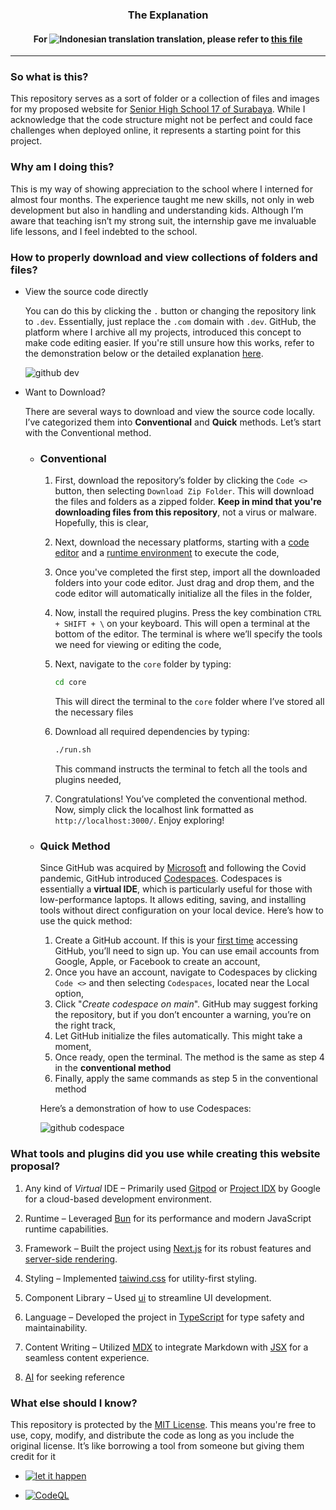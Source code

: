 ### <div align="center">The Explanation</div>

#### <div align="center">For ![Indonesian translation](https://upload.wikimedia.org/wikipedia/commons/thumb/9/9f/Flag_of_Indonesia.svg/20px-Flag_of_Indonesia.svg.png) translation, please refer to [this file](/core/readme.md)</div>

---

### So what is this?

This repository serves as a sort of folder or a collection of files and images for my proposed website for [Senior High School 17 of Surabaya](https://maps.app.goo.gl/nXSSRhYwREe6CQks6). While I acknowledge that the code structure might not be perfect and could face challenges when deployed online, it represents a starting point for this project.

### Why am I doing this?

This is my way of showing appreciation to the school where I interned for almost four months. The experience taught me new skills, not only in web development but also in handling and understanding kids. Although I’m aware that teaching isn’t my strong suit, the internship gave me invaluable life lessons, and I feel indebted to the school.

### How to properly download and view collections of folders and files?

- View the source code directly

   You can do this by clicking the `.` button or changing the repository link to `.dev`. Essentially, just replace the `.com` domain with `.dev`. GitHub, the platform where I archive all my projects, introduced this concept to make code editing easier. If you're still unsure how this works, refer to the demonstration below or the detailed explanation [here](https://github.com/github/dev).

   ![github dev](https://user-images.githubusercontent.com/856858/130119109-4769f2d7-9027-4bc4-a38c-10f297499e8f.gif)

- Want to Download?

  There are several ways to download and view the source code locally. I’ve categorized them into __Conventional__ and __Quick__ methods. Let’s start with the Conventional method.


  - ### Conventional
      1. First, download the repository’s folder by clicking the `Code <>` button, then selecting `Download Zip Folder`. This will download the files and folders as a zipped folder. __Keep in mind that you're downloading files from this repository__, not a virus or malware. Hopefully, this is clear,
      2. Next, download the necessary platforms, starting with a [code editor](https://code.visualstudio.com/) and a [runtime environment](https://nodejs.org/en) to execute the code,
      3. Once you've completed the first step, import all the downloaded folders into your code editor. Just drag and drop them, and the code editor will automatically initialize all the files in the folder,
      4. Now, install the required plugins. Press the key combination `CTRL + SHIFT + \` on your keyboard. This will open a terminal at the bottom of the editor. The terminal is where we’ll specify the tools we need for viewing or editing the code,
      5. Next, navigate to the `core` folder by typing:
         ```sh
         cd core
         ```
         This will direct the terminal to the `core` folder where I’ve stored all the necessary files

      6. Download all required dependencies by typing:
         ```sh
         ./run.sh
         ```
         This command instructs the terminal to fetch all the tools and plugins needed,

      7. Congratulations! You’ve completed the conventional method. Now, simply click the localhost link formatted as `http://localhost:3000/`. Enjoy exploring!


   - ### Quick Method

      Since GitHub was acquired by [Microsoft](https://www.nytimes.com/2018/06/04/technology/microsoft-github-cloud-computing.html) and following the Covid pandemic, GitHub introduced [Codespaces](https://github.com/features/codespaces). Codespaces is essentially a __virtual IDE__, which is particularly useful for those with low-performance laptops. It allows editing, saving, and installing tools without direct configuration on your local device. Here’s how to use the quick method:

      1. Create a GitHub account. If this is your [first time](https://docs.github.com/en/get-started/start-your-journey/creating-an-account-on-github) accessing GitHub, you’ll need to sign up. You can use email accounts from Google, Apple, or Facebook to create an account,
      2. Once you have an account, navigate to Codespaces by clicking `Code <>` and then selecting `Codespaces`, located near the Local option,
      3. Click "*Create codespace on main*". GitHub may suggest forking the repository, but if you don’t encounter a warning, you’re on the right track,
      4. Let GitHub initialize the files automatically. This might take a moment,
      5. Once ready, open the terminal. The method is the same as step 4 in the __conventional method__
      6. Finally, apply the same commands as step 5 in the conventional method
      
      Here’s a demonstration of how to use Codespaces:

      ![github codespace](https://luke.geek.nz/assets/images/OpenCodespace-7ded5b93f6b3d8f25a98c42f2503235b.gif)

### What tools and plugins did you use while creating this website proposal?
   1. Any kind of *Virtual* IDE – Primarily used [Gitpod](https://www.gitpod.io/) or [Project IDX](https://idx.dev/) by Google for a cloud-based development environment.

   2. Runtime – Leveraged [Bun](https://bun.sh/) for its performance and modern JavaScript runtime capabilities.

   3. Framework – Built the project using [Next.js](https://nextjs.org/) for its robust features and [server-side rendering](https://nextjs.org/docs/pages/building-your-application/rendering/server-side-rendering).

   4. Styling – Implemented [taiwind.css](https://tailwindcss.com/) for utility-first styling.
   
   5. Component Library – Used [ui](https://ui.shadcn.com/) to streamline UI development.

   6. Language – Developed the project in [TypeScript](http://typescriptlang.com/) for type safety and maintainability.

   7. Content Writing – Utilized [MDX](https://mdxjs.com/) to integrate Markdown with [JSX](https://react.dev/learn/writing-markup-with-jsx) for a seamless content experience.

   8. [AI](https://v0.dev/) for seeking reference

### What else should I know?

This repository is protected by the [MIT License](/LICENSE). This means you're free to use, copy, modify, and distribute the code as long as you include the original license. It’s like borrowing a tool from someone but giving them credit for it

- [![let it happen](https://github.com/archangel-12/proposal/actions/workflows/main.yml/badge.svg?event=workflow_dispatch)](https://github.com/archangel-12/proposal/actions/workflows/main.yml)

- [![CodeQL](https://github.com/archangel-12/proposal/actions/workflows/github-code-scanning/codeql/badge.svg?branch=master)](https://github.com/archangel-12/proposal/actions/workflows/github-code-scanning/codeql)